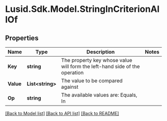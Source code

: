 # Lusid.Sdk.Model.StringInCriterionAllOf

## Properties

Name | Type | Description | Notes
------------ | ------------- | ------------- | -------------
**Key** | **string** | The property key whose value will form the left-hand side of the operation | 
**Value** | **List&lt;string&gt;** | The value to be compared against | 
**Op** | **string** | The available values are: Equals, In | 

[[Back to Model list]](../README.md#documentation-for-models) [[Back to API list]](../README.md#documentation-for-api-endpoints) [[Back to README]](../README.md)

